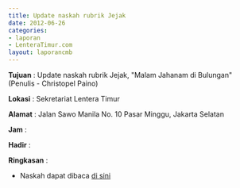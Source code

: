 ```yaml
---
title: Update naskah rubrik Jejak
date: 2012-06-26
categories:
- laporan
- LenteraTimur.com
layout: laporancmb
---
```



**Tujuan** : Update naskah rubrik Jejak, "Malam Jahanam di Bulungan" (Penulis - Christopel Paino)

**Lokasi** : Sekretariat Lentera Timur 

**Alamat** : Jalan Sawo Manila No. 10 Pasar Minggu, Jakarta Selatan

**Jam** : 

**Hadir** :  


**Ringkasan** : 
* Naskah dapat dibaca [di sini](http://www.lenteratimur.com/2012/06/malam-jahanam-di-bulungan/)
